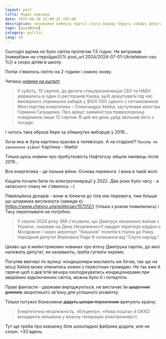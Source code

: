 ```yaml
---
layout: post
title: Мідас навпаки
date: 2024-08-28 22:09:25 +03:00
description: чиновники кабміну партії слуга народу беруть хабарі депутати слуги народу втікають за кордон
tags: [рукаЖопи]
category: politic
lang: uk
---
```


Сьогодні вдома не було світла протягом 7.5 годин.
Не витримав [павербанк на стероїдах]({% post_url 2024/2024-07-01-Ukrtelekom-vso %}) а скоро дітям в школу.

Потім з'явилось світло на 2 години і зникло знову.

Читаєш [новини на кшталт](https://forbes.ua/money/za-spriyannya-ministra-galushchenko-zastupnik-ministra-energetiki-vtrativ-posadu-i-mozhe-sisti-na-12-rokiv-khto-takiy-oleksandr-kheylo-i-yaka-rol-u-vugilniy-spravi-ministra-energetiki-13082024-22971)
> У суботу, 10 серпня, до десяти спецпризначенців СБУ та НАБУ увірвались в один із ресторанів Києва, щоб арештувати під час ймовірного отримання хабаря у $500 000 одного з топчиновників Міністерства енергетики – Олександра Хейла, заступника міністра Германа Галущенка. Про арешт замміністра правоохоронці повідомили лише 12 серпня. В цей же день уряд звільнив його з посади.

І чогось така образа бере за обманутих виборців у 2019...

Хоча яка ж була картінка красіва в телевізорє. 
А на стадіоні!? 
`Пачіму не закончєна війна?`
Картінка - бімба!

Тільки щось новини про прибутковість Нафтогазу зійшли нанівець після 2019...

Вся енергетика - це пальне війни.
Основа перемоги.
І вона в такій жопі.

Кацапи почали бити по електрогенерації у 2022. 
Два роки було часу - а запасного плану не з'явилось :-(

Півмільйона доларів - вони ж ближче до тіла ніж перемога, тим більше що шпаринка вислизнути 
(завжди є)[https://www.chesno.org/politician/157312/] (тільки з роком помилились) і Тису перепливати не потрібно:

> У серпні 2024 року ЗМІ з'ясували, що Дмитрук незаконно виїхав з України, зокрема на День Незалежності нардеп перетнув кордон з Молдовою і через аеропорт "Кишинів" полетів в Італію до Риму.
Народний депутат Верховної Ради 9 скликання від “Слуги народу”.

Цікаво що в мейнстрімових новинах про втечу Дмитрука партію, до якої належить депутат, не називають, треба гуглити окремо.

Погуляв ввечері по вулиці:
кондиціонери маслають аж бігом, так що на місці Хейла може опинитись кожен з пересічних громадян.
Не так вже й гаряче щоб о дев'ятій вечора охолоджуватись кондиціонерами при аварійних відключеннях світла, можна було б і потерпіти.

Праві фантасти - держави вироджуються, не вистачає їм ~~щоденних дейліків~~ зворотнього зв'язку для успішного розвитку.

Тільки потужні бізнесмени ~~дадуть шпори пересічним~~ врятують країну:

> Енергетична незалежність. «Епіцентр», «Нова пошта» й ОККО вкладають мільйони у власну генерацію електроенергії.

Тут ще треба про ковзанку біля шоколадної фабрики додати, але не сезон: +33 вдень.